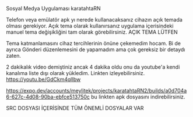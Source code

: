 Sosyal Medya Uygulaması karatahtaRN 

Telefon veya emülatör apk yı nerede kullanacaksanız cihazın açık temada olması gerekiyor. Açık tema olarak kullanırsanız uygulama içerisindeki manuel tema değişikliğini tam olarak görebilirsiniz. AÇIK TEMA LÜTFEN

Tema katmanlamasını cihaz tercihlerinin önüne çekemedim hocam. Bi de ayrıca Gönderi düzenlemesini de yapamadım ama çok gereksiz bir detaydı zaten.

2 dakikalık video demiştiniz ancak 4 dakika oldu onu da youtube'a kendi kanalıma liste dışı olarak yükledim. Linkten izleyebilirsiniz. https://youtu.be/GdCkm4qlIbw

https://expo.dev/accounts/meylitek/projects/karatahtaRN2/builds/a0d704a6-627c-4d08-90ba-ebfce513750c bu linkten apk dosyasını indirebilirsiniz.

SRC DOSYASI İÇERİSİNDE TÜM ÖNEMLİ DOSYALAR VAR
